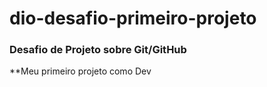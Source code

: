 # dio-desafio-primeiro-projeto
### Desafio de Projeto sobre Git/GitHub
**Meu primeiro projeto como Dev
